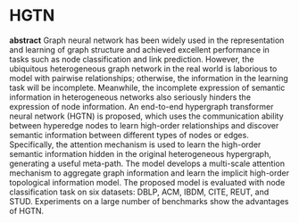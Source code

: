 # HGTN
**abstract**
Graph neural network has been widely used in the representation and learning of graph structure and achieved excellent performance in tasks such as node classification and link prediction. However, the ubiquitous heterogeneous graph network in the real world is laborious to model with pairwise relationships; otherwise, the information in the learning task will be incomplete. Meanwhile, the incomplete expression of semantic information in heterogeneous networks also seriously hinders the expression of node information. An end-to-end hypergraph transformer neural network (HGTN) is proposed, which uses the communication ability between hyperedge nodes to learn high-order relationships and discover semantic information between different types of nodes or edges. Specifically, the attention mechanism is used to learn the high-order semantic information hidden in the original heterogeneous hypergraph, generating a useful meta-path. The model develops a multi-scale attention mechanism to aggregate graph information and learn the implicit high-order topological information model. The proposed model is evaluated with node classification task on six datasets: DBLP, ACM, IBDM, CITE, REUT, and STUD. Experiments on a large number of benchmarks show the advantages of HGTN.
